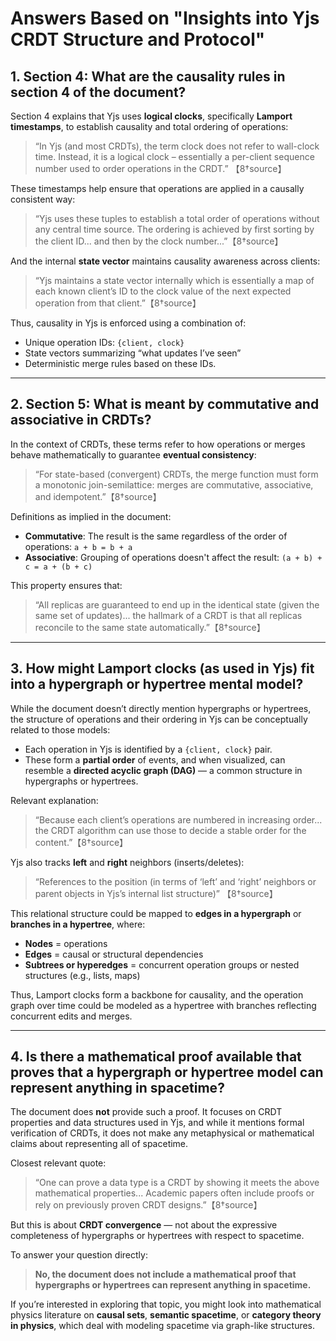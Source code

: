 # Answers Based on "Insights into Yjs CRDT Structure and Protocol"

## 1. Section 4: What are the causality rules in section 4 of the document?

Section 4 explains that Yjs uses **logical clocks**, specifically **Lamport timestamps**, to establish causality and total ordering of operations:

> “In Yjs (and most CRDTs), the term clock does not refer to wall-clock time. Instead, it is a logical clock – essentially a per-client sequence number used to order operations in the CRDT.” 【8†source】

These timestamps help ensure that operations are applied in a causally consistent way:

> “Yjs uses these tuples to establish a total order of operations without any central time source. The ordering is achieved by first sorting by the client ID... and then by the clock number...”【8†source】

And the internal **state vector** maintains causality awareness across clients:

> “Yjs maintains a state vector internally which is essentially a map of each known client’s ID to the clock value of the next expected operation from that client.”【8†source】

Thus, causality in Yjs is enforced using a combination of:
- Unique operation IDs: `{client, clock}`
- State vectors summarizing “what updates I’ve seen”
- Deterministic merge rules based on these IDs.

---

## 2. Section 5: What is meant by commutative and associative in CRDTs?

In the context of CRDTs, these terms refer to how operations or merges behave mathematically to guarantee **eventual consistency**:

> “For state-based (convergent) CRDTs, the merge function must form a monotonic join-semilattice: merges are commutative, associative, and idempotent.”【8†source】

Definitions as implied in the document:
- **Commutative**: The result is the same regardless of the order of operations: `a + b = b + a`
- **Associative**: Grouping of operations doesn't affect the result: `(a + b) + c = a + (b + c)`

This property ensures that:

> “All replicas are guaranteed to end up in the identical state (given the same set of updates)... the hallmark of a CRDT is that all replicas reconcile to the same state automatically.”【8†source】

---

## 3. How might Lamport clocks (as used in Yjs) fit into a hypergraph or hypertree mental model?

While the document doesn’t directly mention hypergraphs or hypertrees, the structure of operations and their ordering in Yjs can be conceptually related to those models:

- Each operation in Yjs is identified by a `{client, clock}` pair.
- These form a **partial order** of events, and when visualized, can resemble a **directed acyclic graph (DAG)** — a common structure in hypergraphs or hypertrees.

Relevant explanation:

> “Because each client’s operations are numbered in increasing order... the CRDT algorithm can use those to decide a stable order for the content.”【8†source】

Yjs also tracks **left** and **right** neighbors (inserts/deletes):

> “References to the position (in terms of ‘left’ and ‘right’ neighbors or parent objects in Yjs’s internal list structure)” 【8†source】

This relational structure could be mapped to **edges in a hypergraph** or **branches in a hypertree**, where:
- **Nodes** = operations
- **Edges** = causal or structural dependencies
- **Subtrees or hyperedges** = concurrent operation groups or nested structures (e.g., lists, maps)

Thus, Lamport clocks form a backbone for causality, and the operation graph over time could be modeled as a hypertree with branches reflecting concurrent edits and merges.

---

## 4. Is there a mathematical proof available that proves that a hypergraph or hypertree model can represent anything in spacetime?

The document does **not** provide such a proof. It focuses on CRDT properties and data structures used in Yjs, and while it mentions formal verification of CRDTs, it does not make any metaphysical or mathematical claims about representing all of spacetime.

Closest relevant quote:

> “One can prove a data type is a CRDT by showing it meets the above mathematical properties... Academic papers often include proofs or rely on previously proven CRDT designs.”【8†source】

But this is about **CRDT convergence** — not about the expressive completeness of hypergraphs or hypertrees with respect to spacetime.

To answer your question directly:  
> **No, the document does not include a mathematical proof that hypergraphs or hypertrees can represent anything in spacetime.**

If you’re interested in exploring that topic, you might look into mathematical physics literature on **causal sets**, **semantic spacetime**, or **category theory in physics**, which deal with modeling spacetime via graph-like structures.
